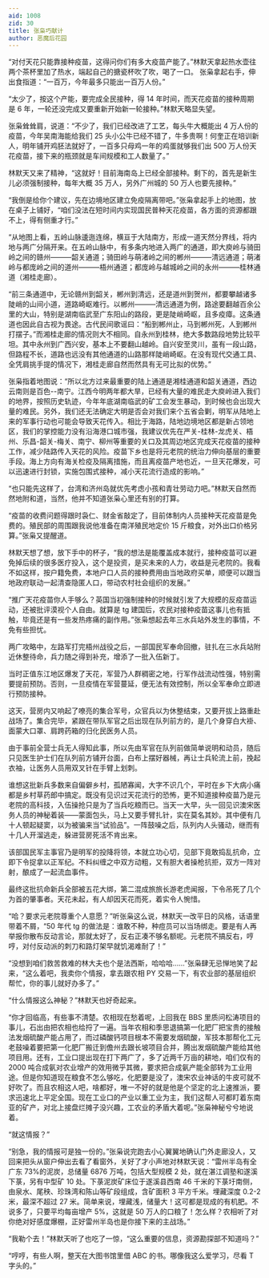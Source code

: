 ```yaml
---
aid: 1008
zid: 30
title: 张枭巧献计
author: 恶魔后花园
---
```


“对付天花只能靠接种疫苗，这得问你们有多大疫苗产能了。”林默天拿起热水壶往两个茶杯里加了热水，端起自己的搪瓷杯吹了吹，喝了一口。
张枭拿起右手，伸出食指道：“一百万，今年最多只能出一百万人份。”

“太少了，按这个产能，要完成全民接种，得 14 年时间，而天花疫苗的接种周期是 6 年，一轮还没完成又要重新开始新一轮接种。”林默天略显失望。

张枭耸耸肩，说道：“不少了，我们已经改进了工艺，每头牛大概能出 4 万人份的疫苗，今年吴南海能给我们 25 头小公牛已经不错了，牛多贵啊！何奎正在培训新人，明年铺开鸡胚法就好了，一百多只母鸡一年的鸡蛋就够我们出 500 万人份天花疫苗，接下来的瓶颈就是车间规模和工人数量了。”

林默天又来了精神，“这就好！目前海南岛上已经全部接种。剩下的，首先是新生儿必须强制接种，每年大概 35 万人，另外广州城的 50 万人也要先接种。”

“我倒是给你个建议，先在边境地区建立免疫隔离带吧。”张枭拿起手上的地图，放在桌子上铺好，“咱们没法在短时间内实现国民普种天花疫苗，各方面的资源都跟不上，得有侧重才行。”

“从地图上看，五岭山脉逶迤连绵，横亘于大陆南方，形成一道天然分界线，将内地与两广分隔开来。在五岭山脉中，有多条内地进入两广的通道，即大庾岭与骑田岭之间的赣州———韶关通道；骑田岭与萌渚岭之间的郴州———清远通道；萌渚岭与都庞岭之间的道州———梧州通道；都庞岭与越城岭之间的永州———桂林通道（湘桂走廊）。

“前三条通道中，无论赣州到韶关，郴州到清远，还是道州到贺州，都要攀越诸多陡峭的山间小道，道路崎岖难行。以郴州———清远通道为例，路途要翻越百余公里的大山，特别是湖南临武至广东阳山的路段，更是陡峭崎岖，且多疫瘴。这条通道也因此自古视为畏途。古代民间歌谣曰：“船到郴州止，马到郴州死，人到郴州打摆子。”而湘桂走廊的情况则大不相同。自永州到桂林，绝大多数路段地势比较平坦。其中永州到广西兴安，基本上不要翻山越岭。自兴安至灵川，虽有一段山路，但路程不长，道路也远没有其他通道的山路那样陡峭崎岖。在没有现代交通工具、全凭肩挑手提的情况下，湘桂走廊自然而然具有无可比拟的优势。”

张枭指着地图说：“所以北方过来最重要的陆上通道是湘桂通道和韶关通道，西边云南则是百色--南宁。江西今明两年都大旱，已经有大量的难民走大庾岭进入我们的地界，按照历史轨迹，今年年底湖南临武的矿工会发生暴动，到时候也会出现大量的难民。另外，我们还无法确定大明是否会对我们来个五省会剿，明军从陆地上来的军事行动也可能会导致天花传入。相比于海路，陆地边境地区都是新占领地区，我们的掌控能力没有沿海港口城市强，我建议优先在严关-桂林-龙虎关、梧州、乐昌-韶关-梅关、南宁、柳州等重要的关口及其周边地区完成天花疫苗的接种工作，减少陆路传入天花的风险。疫苗下乡也是将元老院的统治力伸向基层的重要手段。海上方向有海关检疫及隔离措施，而且离疫苗产地也近，一旦天花爆发，可以迅速进行封锁，实施包围式接种，减小天花流行造成的影响。”

“也只能先这样了，台湾和济州岛就优先考虑小孩和青壮劳动力吧。”林默天自然而然地附和道，当然，他并不知道张枭心里还有别的打算。

“疫苗的收费问题得跟时袅仁、财金省敲定了，目前体制内人员接种天花疫苗是免费的。殖民部的周围跟我说他准备在南洋殖民地定价 15 斤粮食，对外出口价格另算。”张枭又提醒道。

林默天想了想，放下手中的杯子，“我的想法是能覆盖成本就行，接种疫苗可以避免掉后续的很多医疗投入，这个是投资，是买未来的人力，收益是元老院的。我看不如这样，按户籍免费，本地户口人员的接种费用由当地政府买单，顺便可以跟当地政府联动一起清查隐匿人口，带动农村社会组织的发展。”

“推广天花疫苗你人手够么？英国当初强制接种的时候就引发了大规模的反疫苗运动，还被批评漠视个人自由。就算是 tg 建国后，农民对接种疫苗这事儿也有抵触，毕竟还是有一些发热疼痛的副作用。”张枭想起去年三水兵站外发生的事情，不免有些担忧。

两广攻略中，左路军打完梧州战役之后，一部国民军奉命回撤，驻扎在三水兵站附近休整待命，兵力随之得到补充，增添了一批入伍新丁。

当时正值东江地区爆发了天花，军营乃人群稠密之地，行军作战流动性强，特别需要提前预防。否则，一旦疫情在军营蔓延，便无法有效控制，所以全军奉命立即进行预防接种。

这天，营房内又响起了嘹亮的集合军号，众官兵以为休整结束，又要开拔上路重赴战场了。集合完毕，紧跟在带队军官之后出现在队列前方的，是几个身穿白大褂、面蒙大口罩、肩跨药箱的归化民医务人员。

由于事前全营士兵无人得知此事，所以先由军官在队列前做简单说明和动员，随后只见医生护士们在队列前方铺开台面，白布上摆好器械，再让士兵轮流上前，挽起衣袖，让医务人员用双叉针在手臂上划刺。

谁想这批新兵多数来自偏僻乡村，孤陋寡闻，大字不识几个，平时在乡下大病小痛都是乡村草药郎中搞定。既没有见识过天花流行的恐怖，更不知道接种疫苗乃是元老院的高科技，入伍操抢只是为了当兵吃粮而已。当天一大早，头一回见识澳宋医务人员的神秘着装——蒙面包头，马上又要手臂扎针，实在莫名其妙。其中便有几十人顿起疑窦，以为被骗来当“试验品”。一阵鼓噪之后，队列内人头骚动，继而有十几人开溜逃走，躲进营房死活不肯出来。

该部国民军主事官乃是明军的投降将领，本就立功心切，见部下竟敢捣乱抗命，立即下令捉拿以正军纪。不料纠缠之中双方动粗，又有胆大者操枪抗拒，双方一阵对射，酿成了一起流血事件。

最终这批抗命新兵全部被五花大绑，第二混成旅旅长游老虎闻报，下令吊死了几个为首的肇事者。天花未起，有人却因天花而死，着实令人惋惜。

“哈？要求元老院尊重个人意愿？”听张枭这么说，林默天一改平日的风格，话语里带着不屑，“50 年代 tg 的做法是：谁敢不种，种痘员可以当场绑走。要是有人再举报你散布反动言论，那就太好了，反右正凑不够名额呢。元老院不搞反右，哼哼，对付反动派的刺刀和路灯架早就饥渴难耐了！”

“没想到咱们救苦救难的林大夫也个是法西斯，哈哈哈……”张枭肆无忌惮地笑了起来，“这么着吧，我卖你个情报，拿去跟农相 PY 交易一下，有农业部的基层组织帮忙，你的事儿就好办多了。”

“什么情报这么神秘？”林默天也好奇起来。

“你才回临高，有些事不清楚。农相现在愁着呢，上回我在 BBS 里质问松涛项目的事儿，石出由把农相也给捋了一遍。当年农相和季思退搞第一化肥厂把宝贵的接触法发烟硫酸产能占用了，而过磷酸钙项目根本不需要发烟硫酸，军技本那帮化工元老鼓噪着要把第一化肥厂搬迁到儋州去跟长坡项目合并，腾出发烟硫酸产能给其他项目用。还有，工业口提出现在打下两广了，多了近两千万亩的耕地，咱们仅有的 2000 吨合成氨对农业增产的效用微乎其微，要求把合成氨产能全部转为工业用途。但是你知道现在粮食不怎么够吃，化肥要是没了，澳宋农业神话的牛皮可就不好吹了。而且农相这人吧，啥都好，唯一不好的就是他是个坚定的北上速推派，要求迅速北上平定全国。现在工业口的产业以重工业为主，我们这帮人可都盯着东南亚的矿产，对北上接盘烂摊子没兴趣，工农业的矛盾大着呢。”张枭神秘兮兮地说着。

“就这情报？”

“别急，我的情报可是独一份的。”张枭说完跑去小心翼翼地确认门外走廊没人，又回来把头从窗户伸出去看了看窗外，关好了才小声地对林默天说：“雷州半岛有全广东 73%的泥炭，总储量 6876 万吨，包括大型规模 2 处，就在湛江调塾和遂溪下菉，另有中型矿 10 处。下菉泥炭矿床位于遂溪县西南 46 千米的下菉圩南侧，由泉水、尾秧、珍珠湾和陈山等矿段组成，含矿面积 3 平方千米。埋藏深度 0.2-2 米，最深不超过 27 米。简单来说，埋藏浅，储量大！这可都是现成的有机肥。不说多了，只要平均每亩增产 5%，这就是 50 万人的口粮了！怎么样？农相听了对你绝对好感度爆棚，正好雷州半岛也是你接下来的主战场。”

“我勒个去！”林默天听了也吃了一惊，“这么重要的信息，资源勘探部不知道吗？”

“哼哼，有些人啊，整天在大图书馆里借 ABC 的书。哪像我这么爱学习，尽看 T 字头的。”
